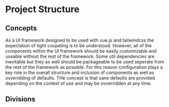 # Project Structure

## Concepts
As a UI framework designed to be used with vue.js and tailwindcss the expectation of tight coupeling is to be understood. However, all of the components within the UI framework should be easily customizable and useable without the rest of the framework. Some util dependencies are inevitable but they as well should be packageable to be used seperate from the rest of the framework as possible.
For this reason configuration plays a key role in the overall structure and inclusion of components as well as ovveridding of defaults. THe concept is that sane defaults are provided depending on the context of use and may be ovverridden at any time.

## Divisions